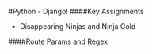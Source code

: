 #Python - Django!
####Key Assignments
- Disappearing Ninjas and Ninja Gold

####Route Params and Regex
